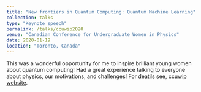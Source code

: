 ```yaml
---
title: "New frontiers in Quantum Computing: Quantum Machine Learning"
collection: talks
type: "Keynote speech"
permalink: /talks/ccuwip2020
venue: "Canadian Conference for Undergraduate Women in Physics"
date: 2020-01-19
location: "Toronto, Canada"
---
```


This was a wonderful opportunity for me to inspire brilliant young women about quantum computing! Had a great experience talking to everyone about physics, our motivations, and challenges! For deatils see, [ccuwip website](https://ccuwip.cap.ca/). 
